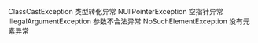ClassCastException 类型转化异常
NUllPointerException 空指针异常
IllegalArgumentException 参数不合法异常
NoSuchElementException 没有元素异常

